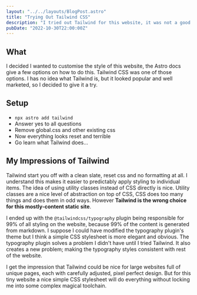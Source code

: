 ```yaml
---
layout: "../../layouts/BlogPost.astro"
title: "Trying Out Tailwind CSS"
description: "I tried out Tailwind for this website, it was not a good fit."
pubDate: "2022-10-30T22:00:00Z"
---
```


## What

I decided I wanted to customise the style of this website, the Astro docs give a few options on how to do this.
Tailwind CSS was one of those options.
I has no idea what Tailwind is, but it looked popular and well marketed, so I decided to give it a try.

## Setup

- `npx astro add tailwind`
- Answer yes to all questions
- Remove global.css and other existing css
- Now everything looks reset and terrible
- Go learn what Tailwind does...

## My Impressions of Tailwind

Tailwind start you off with a clean slate, reset css and no formatting at all.
I understand this makes it easier to predictably apply styling to individual items.
The idea of using utility classes instead of CSS directly is nice.
Utility classes are a nice level of abstraction on top of CSS, CSS does too many things and does them in odd ways.
However **Tailwind is the wrong choice for this mostly-content static site**.

I ended up with the `@tailwindcss/typography` plugin being responsible for 99% of all styling on the website, because 99% of the content is generated from markdown.
I suppose I could have modified the typography plugin's theme but I think a simple CSS stylesheet is more elegant and obvious.
The typography plugin solves a problem I didn't have until I tried Tailwind.
It also creates a new problem; making the typography styles consistent with rest of the website.

I get the impression that Tailwind could be nice for large websites full of unique pages, each with carefully adjusted, pixel perfect design.
But for this tiny website a nice simple CSS stylesheet will do everything without locking me into some complex magical toolchain.
